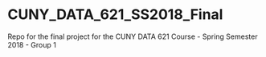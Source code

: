# CUNY_DATA_621_SS2018_Final
Repo for the final project for the CUNY DATA 621 Course - Spring Semester 2018 - Group 1 
